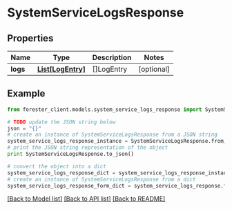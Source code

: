 # SystemServiceLogsResponse


## Properties

Name | Type | Description | Notes
------------ | ------------- | ------------- | -------------
**logs** | [**List[LogEntry]**](LogEntry.md) | []LogEntry | [optional] 

## Example

```python
from forester_client.models.system_service_logs_response import SystemServiceLogsResponse

# TODO update the JSON string below
json = "{}"
# create an instance of SystemServiceLogsResponse from a JSON string
system_service_logs_response_instance = SystemServiceLogsResponse.from_json(json)
# print the JSON string representation of the object
print SystemServiceLogsResponse.to_json()

# convert the object into a dict
system_service_logs_response_dict = system_service_logs_response_instance.to_dict()
# create an instance of SystemServiceLogsResponse from a dict
system_service_logs_response_form_dict = system_service_logs_response.from_dict(system_service_logs_response_dict)
```
[[Back to Model list]](../README.md#documentation-for-models) [[Back to API list]](../README.md#documentation-for-api-endpoints) [[Back to README]](../README.md)


